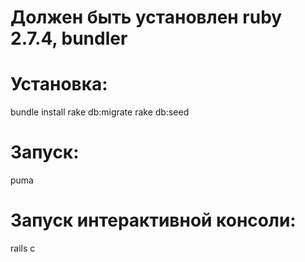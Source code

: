# Должен быть установлен ruby 2.7.4, bundler

# Установка:
bundle install
rake db:migrate
rake db:seed

# Запуск:
puma

# Запуск интерактивной консоли:
rails c
